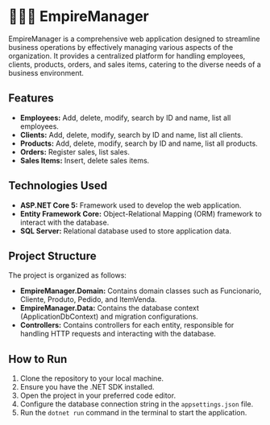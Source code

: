 # 🧑🏻‍💻 EmpireManager

EmpireManager is a comprehensive web application designed to streamline business operations by effectively managing various aspects of the organization. It provides a centralized platform for handling employees, clients, products, orders, and sales items, catering to the diverse needs of a business environment.

## Features

- **Employees:** Add, delete, modify, search by ID and name, list all employees.
- **Clients:** Add, delete, modify, search by ID and name, list all clients.
- **Products:** Add, delete, modify, search by ID and name, list all products.
- **Orders:** Register sales, list sales.
- **Sales Items:** Insert, delete sales items.

## Technologies Used

- **ASP.NET Core 5:** Framework used to develop the web application.
- **Entity Framework Core:** Object-Relational Mapping (ORM) framework to interact with the database.
- **SQL Server:** Relational database used to store application data.

## Project Structure

The project is organized as follows:

- **EmpireManager.Domain:** Contains domain classes such as Funcionario, Cliente, Produto, Pedido, and ItemVenda.
- **EmpireManager.Data:** Contains the database context (ApplicationDbContext) and migration configurations.
- **Controllers:** Contains controllers for each entity, responsible for handling HTTP requests and interacting with the database.

## How to Run

1. Clone the repository to your local machine.
2. Ensure you have the .NET SDK installed.
3. Open the project in your preferred code editor.
4. Configure the database connection string in the `appsettings.json` file.
5. Run the `dotnet run` command in the terminal to start the application.

